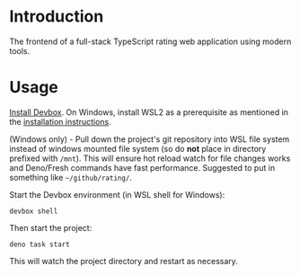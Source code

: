 # Introduction

The frontend of a full-stack TypeScript rating web application using modern tools.

# Usage

[Install Devbox](https://www.jetify.com/docs/devbox/installing_devbox/). On
Windows, install WSL2 as a prerequisite as mentioned in the
[installation instructions](https://www.jetify.com/docs/devbox/installing_devbox/?install-method=wsl).

(Windows only) - Pull down the project's git repository into WSL file system
instead of windows mounted file system (so do **not** place in directory
prefixed with `/mnt`). This will ensure hot reload watch for file changes works
and Deno/Fresh commands have fast performance. Suggested to put in something
like `~/github/rating/`.

Start the Devbox environment (in WSL shell for Windows):

```
devbox shell
```

Then start the project:

```
deno task start
```

This will watch the project directory and restart as necessary.
